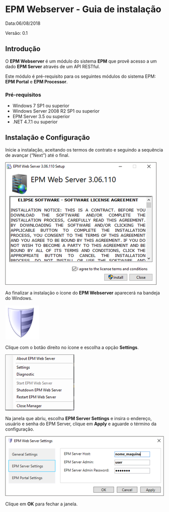 # EPM Webserver - Guia de instalação

Data:06/08/2018

Versão: 0.1


## Introdução

O **EPM Webserver** é um módulo do sistema **EPM** que provê acesso a um dado **EPM Server** através de um API RESTful.

Este módulo é pré-requisito para os seguintes módulos do sistema EPM: **EPM Portal** e **EPM Processor**.

### Pré-requisitos

* Windows 7 SP1 ou superior
* Windows Server 2008 R2 SP1 ou superior
* EPM Server 3.5 ou superior
* .NET 4.7.1 ou superior

## Instalação e Configuração


Inicie a instalação, aceitando os termos de contrato e seguindo a sequência de avançar (“Next”) até o final.


![instalacao1](images/webserver_instalacao1.PNG)

Ao finalizar a instalação o ícone do **EPM Webserver** aparecerá na bandeja do Windows.

![epm webserver icon](./images/webserver_icon.PNG)

Clique com o botão direito no ícone e escolha a opção **Settings**.

![abrir Settings](images/webserver_menu.PNG)

Na janela que abriu, escolha  **EPM Server Settings** e insira o endereço, usuário e senha do EPM Server, clique em **Apply** e aguarde o término da configuração.

![EPM Server Settings](images/webserver_configuracao.PNG)

Clique em **OK** para fechar a janela.





